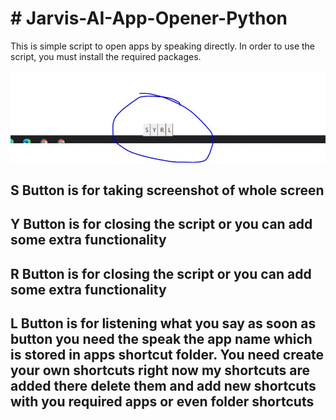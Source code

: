 <h1># Jarvis-AI-App-Opener-Python</h1>

This is simple script to open apps by speaking directly. 
In order to use the script, you must install the required packages.


<p align="centre">
  <img src="Design.JPG" alt="accessibility text">
</p>

<h2>S Button is for taking screenshot of whole screen</h2>
<h2>Y Button is for closing the script or you can add some extra functionality</h2>
<h2>R Button is for closing the script or you can add some extra functionality</h2>
<h2>L Button is for listening what you say as soon as button you need the speak the app name which is stored in apps shortcut folder. You need create your own shortcuts right now my shortcuts are added there delete them and add new shortcuts with you required apps or even folder shortcuts </h2>

